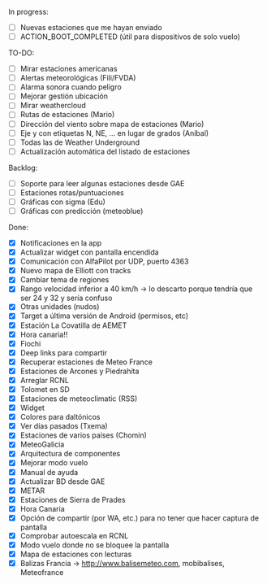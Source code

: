 In progress:
- [ ] Nuevas estaciones que me hayan enviado
- [ ] ACTION_BOOT_COMPLETED (útil para dispositivos de solo vuelo)

TO-DO:
- [ ] Mirar estaciones americanas
- [ ] Alertas meteorológicas (Fili/FVDA)
- [ ] Alarma sonora cuando peligro
- [ ] Mejorar gestión ubicación
- [ ] Mirar weathercloud
- [ ] Rutas de estaciones (Mario)
- [ ] Dirección del viento sobre mapa de estaciones (Mario)
- [ ] Eje y con etiquetas N, NE, ... en lugar de grados (Aníbal)
- [ ] Todas las de Weather Underground
- [ ] Actualización automática del listado de estaciones

Backlog:
- [ ] Soporte para leer algunas estaciones desde GAE
- [ ] Estaciones rotas/puntuaciones
- [ ] Gráficas con sigma (Edu)
- [ ] Gráficas con predicción (meteoblue)

Done:
* [x] Notificaciones en la app
* [x] Actualizar widget con pantalla encendida
* [x] Comunicación con AlfaPilot por UDP, puerto 4363
* [x] Nuevo mapa de Elliott con tracks
* [x] Cambiar tema de regiones
* [x] Rango velocidad inferior a 40 km/h -> lo descarto porque tendría que ser 24 y 32 y sería confuso
* [x] Otras unidades (nudos)
* [x] Target a última versión de Android (permisos, etc)
* [x] Estación La Covatilla de AEMET
* [x] Hora canaria!!
* [x] Fiochi
* [x] Deep links para compartir
* [x] Recuperar estaciones de Meteo France
* [x] Estaciones de Arcones y Piedrahíta
* [x] Arreglar RCNL
* [x] Tolomet en SD
* [x] Estaciones de meteoclimatic (RSS)
* [x] Widget
* [x] Colores para daltónicos
* [x] Ver días pasados (Txema)
* [x] Estaciones de varios países (Chomin)
* [x] MeteoGalicia
* [x] Arquitectura de componentes
* [x] Mejorar modo vuelo
* [x] Manual de ayuda
* [x] Actualizar BD desde GAE
* [x] METAR
* [x] Estaciones de Sierra de Prades
* [x] Hora Canaria
* [x] Opción de compartir (por WA, etc.) para no tener que hacer captura de pantalla
* [x] Comprobar autoescala en RCNL
* [x] Modo vuelo donde no se bloquee la pantalla
* [x] Mapa de estaciones con lecturas
* [x] Balizas Francia -> http://www.balisemeteo.com, mobibalises, Meteofrance 
